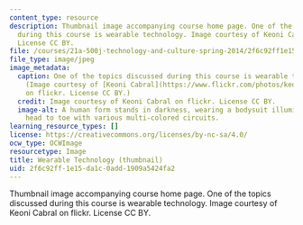 ```yaml
---
content_type: resource
description: Thumbnail image accompanying course home page. One of the topics discussed
  during this course is wearable technology. Image courtesy of Keoni Cabral on flickr.
  License CC BY.
file: /courses/21a-500j-technology-and-culture-spring-2014/2f6c92ff1e15da1c0add1909a5424fa2_21a-500js14-th.jpg
file_type: image/jpeg
image_metadata:
  caption: One of the topics discussed during this course is wearable technology.
    (Image courtesy of [Keoni Cabral](https://www.flickr.com/photos/keoni101/7069578953/in/photolist-bLHrwi-gVcwCP-9rV89B-66ZBQm-4uKxr8-aJyoSZ-qYiuQS-qYiwnE-qYiwK3-rfMwzW-qj5BK2-rdA5JL-qiSuCw-qYivFQ-qiSv8Q-qiSwVs-5iQDJ-qYqwfx-qj5Az6-rfMva1-qiSwfj-qj5zzR-qYsph8-qYiw5W-rdA6YE-qYiwsu-qYjwLq-qYjxcq-qYsoWZ-rfTqkT-qiSuLs-qYjvho-qYspaz-rfMtUL-qYsqfF-qYiu2s-qYjv6b-rfTqoi-qYsonx-qYqwr4-rfTrj6-qYqvhv-rdA8bQ-qiSvgA-rdA6hj-qYqv3n-qYquKt-ofhvjt-owz7Qf-qYiw2Q)
    on flickr. License CC BY.)
  credit: Image courtesy of Keoni Cabral on flickr. License CC BY.
  image-alt: A human form stands in darkness, wearing a bodysuit illuminated from
    head to toe with various multi-colored circuits.
learning_resource_types: []
license: https://creativecommons.org/licenses/by-nc-sa/4.0/
ocw_type: OCWImage
resourcetype: Image
title: Wearable Technology (thumbnail)
uid: 2f6c92ff-1e15-da1c-0add-1909a5424fa2
---
```

Thumbnail image accompanying course home page. One of the topics discussed during this course is wearable technology. Image courtesy of Keoni Cabral on flickr. License CC BY.
